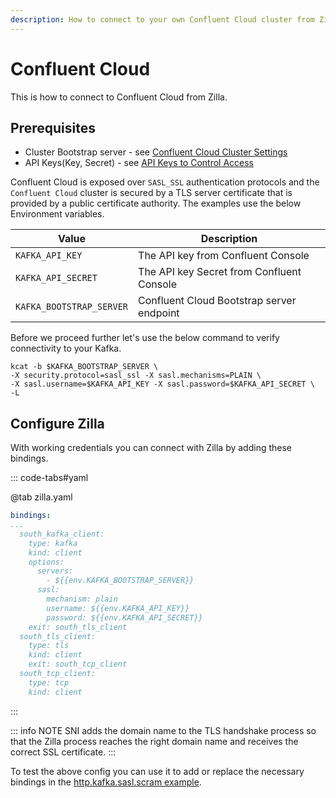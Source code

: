 ```yaml
---
description: How to connect to your own Confluent Cloud cluster from Zilla.
---
```


# Confluent Cloud

This is how to connect to Confluent Cloud from Zilla.

## Prerequisites

- Cluster Bootstrap server - see [Confluent Cloud Cluster Settings](https://docs.confluent.io/cloud/current/clusters/broker-config.html)
- API Keys(Key, Secret) - see [API Keys to Control Access](https://docs.confluent.io/cloud/current/access-management/authenticate/api-keys/api-keys.html)

Confluent Cloud is exposed over `SASL_SSL` authentication protocols and the `Confluent Cloud` cluster is secured by a TLS server certificate that is provided by a public certificate authority. The examples use the below Environment variables.

| Value                    | Description                               |
| ------------------------ | ----------------------------------------- |
| `KAFKA_API_KEY`          | The API key from Confluent Console        |
| `KAFKA_API_SECRET`       | The API key Secret from Confluent Console |
| `KAFKA_BOOTSTRAP_SERVER` | Confluent Cloud Bootstrap server endpoint |

Before we proceed further let's use the below command to verify connectivity to your Kafka.

```bash:no-line-numbers
kcat -b $KAFKA_BOOTSTRAP_SERVER \
-X security.protocol=sasl_ssl -X sasl.mechanisms=PLAIN \
-X sasl.username=$KAFKA_API_KEY -X sasl.password=$KAFKA_API_SECRET \
-L
```

## Configure Zilla

With working credentials you can connect with Zilla by adding these bindings.

::: code-tabs#yaml

@tab zilla.yaml

```yaml
bindings:
...
  south_kafka_client:
    type: kafka
    kind: client
    options:
      servers:
        - ${{env.KAFKA_BOOTSTRAP_SERVER}}
      sasl:
        mechanism: plain
        username: ${{env.KAFKA_API_KEY}}
        password: ${{env.KAFKA_API_SECRET}}
    exit: south_tls_client
  south_tls_client:
    type: tls
    kind: client
    exit: south_tcp_client
  south_tcp_client:
    type: tcp
    kind: client
```

:::

::: info NOTE
SNI adds the domain name to the TLS handshake process so that the Zilla process reaches the right domain name and receives the correct SSL certificate.
:::

To test the above config you can use it to add or replace the necessary bindings in the [http.kafka.sasl.scram example](https://github.com/aklivity/zilla-examples/tree/main/http.kafka.sasl.scram).
